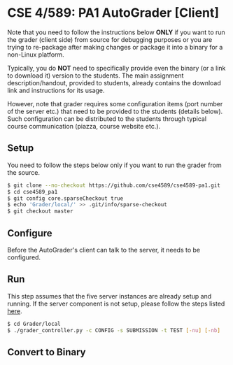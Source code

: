 # CSE 4/589: PA1 AutoGrader [Client]

Note that you need to follow the instructions below **ONLY** if you want to run the grader (client side) from source for debugging purposes or you are trying to re-package after making changes or package it into a binary for a non-Linux platform.

Typically, you do **NOT** need to specifically provide even the binary (or a link to download it) version to the students. The main assignment description/handout, provided to students, already contains the download link and instructions for its usage.

However, note that grader requires some configuration items (port number of the server etc.) that need to be provided to the students (details below). Such configuration can be distributed to the students through typical course communication (piazza, course website etc.).

## Setup
You need to follow the steps below only if you want to run the grader from the source.

```bash
$ git clone --no-checkout https://github.com/cse4589/cse4589-pa1.git
$ cd cse4589_pa1
$ git config core.sparseCheckout true
$ echo 'Grader/local/' >> .git/info/sparse-checkout
$ git checkout master
```

## Configure
Before the AutoGrader's client can talk to the server, it needs to be configured.

## Run
This step assumes that the five server instances are already setup and running. If the server component is not setup, please follow the steps listed [here](/Grader/remote).

```bash
$ cd Grader/local
$ ./grader_controller.py -c CONFIG -s SUBMISSION -t TEST [-nu] [-nb]
```

## Convert to Binary
